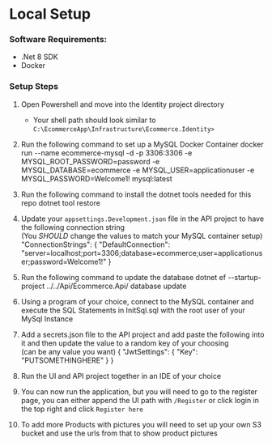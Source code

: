 # Local Setup
### Software Requirements:
* .Net 8 SDK 
* Docker

### Setup Steps
1) Open Powershell and move into the Identity project directory
    - Your shell path should look similar to `C:\EcommerceApp\Infrastructure\Ecommerce.Identity>`
2) Run the following command to set up a MySQL Docker Container
    <code-block lang="bash">
        docker run --name ecommerce-mysql -d -p 3306:3306 -e MYSQL_ROOT_PASSWORD=password -e MYSQL_DATABASE=ecommerce -e MYSQL_USER=applicationuser -e MYSQL_PASSWORD=Welcome1! mysql:latest
    </code-block>

3) Run the following command to install the dotnet tools needed for this repo
    <code-block lang="bash">
        dotnet tool restore
    </code-block>
        
4) Update your `appsettings.Development.json` file in the API project to have the following connection string <br/> (You *SHOULD* change the values to match your MySQL container setup)
    <code-block lang="json">
        "ConnectionStrings": {
            "DefaultConnection": "server=localhost;port=3306;database=ecommerce;user=applicationuser;password=Welcome1!"
        }
    </code-block>
5) Run the following command to update the database
    <code-block lang="bash">
       dotnet ef --startup-project ../../Api/Ecommerce.Api/ database update
    </code-block>
6) Using a program of your choice, connect to the MySQL container and execute the SQL Statements in InitSql.sql with the root user of your MySql Instance

7) Add a secrets.json file to the API project and add paste the following into it and then update the value to a random key of your choosing <br/> (can be any value you want)
    <code-block lang="json">
        {
            "JwtSettings": {
                "Key": "PUTSOMETHINGHERE"
            }
        }
    </code-block>
8) Run the UI and API project together in an IDE of your choice

9) You can now run the application, but you will need to go to the register page, you can either append the UI 
path with `/Register` or click login in the top right and click `Register here`

10) To add more Products with pictures you will need to set up your own S3 bucket and use the urls from that to 
show product pictures
